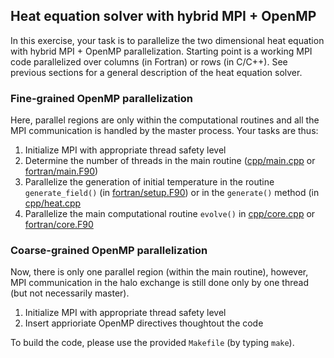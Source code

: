 ## Heat equation solver with hybrid MPI + OpenMP

In this exercise, your task is to parallelize the two dimensional heat equation with hybrid MPI + OpenMP parallelization.
Starting point is a working MPI code parallelized over columns (in Fortran) or rows (in C/C++).
See previous sections for a general description of the heat equation solver.

### Fine-grained OpenMP parallelization

Here, parallel regions are only within the computational routines and all the MPI communication 
is handled by the master process. Your tasks are thus:

1. Initialize MPI with appropriate thread safety level
2. Determine the number of threads in the main routine ([cpp/main.cpp](cpp/main.cpp) or [fortran/main.F90](fortran/main.F90))
3. Parallelize the generation of initial temperature in the routine  `generate_field()` (in [fortran/setup.F90](fortran/setup.F90)) or in the `generate()` method (in [cpp/heat.cpp](cpp/heat.cpp)
4. Parallelize the main computational routine
   `evolve()` in [cpp/core.cpp](cpp/core.cpp) or [fortran/core.F90](fortran/core.F90)

### Coarse-grained OpenMP parallelization

Now, there is only one parallel region (within the main routine), however, MPI communication 
in the halo exchange is still done only by one thread (but not necessarily master).

1. Initialize MPI with appropriate thread safety level
2. Insert apprioriate OpenMP directives thoughtout the code

To build the code, please use the provided `Makefile` (by typing `make`).
